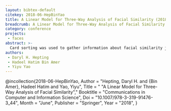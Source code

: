 ```yaml
---
layout: bibtex-default
citekey: 2018-06-HepBinYao
title: A Linear Model for Three-Way Analysis of Facial Similarity (2018)
breadcrumb: A Linear Model for Three-Way Analysis of Facial Similarity (2018)
category: conference
projects:
 - faces
abstract: >-
  Card sorting was used to gather information about facial similarity judgments. A group of raters put a set of facial photos into an unrestricted number of different piles according to each rater's judgment of similarity. This paper proposes a linear model for 3-way analysis of similarity. An overall rating function is a weighted linear combination of ratings from individual raters. A pair of photos is considered to be similar, dissimilar, or divided, respectively, if the overall rating function is greater than or equal to a certain threshold, is less than or equal to another threshold, or is between the two thresholds. The proposed framework for 3-way analysis of similarity is complementary to studies of similarity based on features of photos.
authors:
 - Daryl H. Hepting
 - Hadeel Hatim Bin Amer
 - Yiyu Yao
---
```

@incollection{2018-06-HepBinYao,
	Author =  "Hepting, Daryl H. and {Bin Amer}, Hadeel Hatim and Yao, Yiyu",
	Title = " "A Linear Model for Three-Way Analysis of Facial Similarity","
	Booktitle =  "Communications in Computer and Information Science",
	Doi =  "10.1007/978-3-319-91476-3\_44",
	Month =  "June",
	Publisher =  "Springer",
	Year =  "2018",
}
